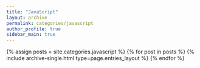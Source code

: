 ```yaml
---
title: "JavaScript"
layout: archive
permalink: categories/javascript
author_profile: true
sidebar_main: true
---
```



{% assign posts = site.categories.javascript %}
{% for post in posts %} {% include archive-single.html type=page.entries_layout %} {% endfor %}
